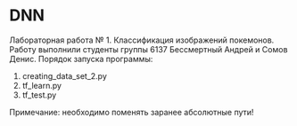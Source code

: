 # DNN
Лабораторная работа № 1. Классификация изображений покемонов.
Работу выполнили студенты группы 6137 Бессмертный Андрей и Сомов Денис.
Порядок запуска программы:
1) creating_data_set_2.py
2) tf_learn.py
3) tf_test.py

Примечание: необходимо поменять заранее абсолютные пути!
